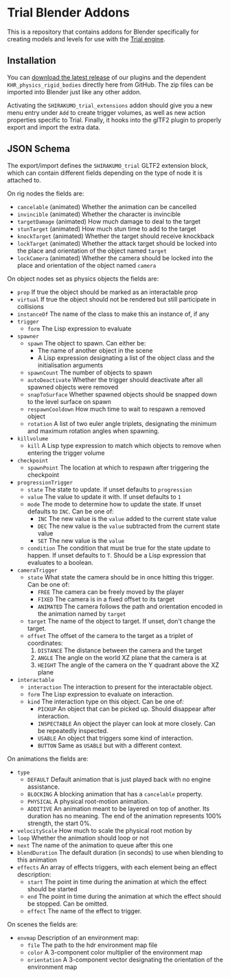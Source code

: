 # Trial Blender Addons
This is a repository that contains addons for Blender specifically for creating models and levels for use with the [Trial engine](https://shirakumo.org/projects/trial).

## Installation
You can [download the latest release](https://github.com/Shirakumo/trial-blender-addons/releases/latest/) of our plugins and the dependent ``KHR_physics_rigid_bodies`` directly here from GitHub. The zip files can be imported into Blender just like any other addon.

Activating the `SHIRAKUMO_trial_extensions` addon should give you a new menu entry under ``Add`` to create trigger volumes, as well as new action properties specific to Trial. Finally, it hooks into the glTF2 plugin to properly export and import the extra data.

## JSON Schema
The export/import defines the ``SHIRAKUMO_trial`` GLTF2 extension block, which can contain different fields depending on the type of node it is attached to.

On rig nodes the fields are:

- ``cancelable`` (animated) Whether the animation can be cancelled
- ``invincible`` (animated) Whether the character is invincible
- ``targetDamage`` (animated) How much damage to deal to the target
- ``stunTarget`` (animated) How much stun time to add to the target
- ``knockTarget`` (animated) Whether the target should receive knockback
- ``lockTarget`` (animated) Whether the attack target should be locked into the place and orientation of the object named ``target``
- ``lockCamera`` (animated) Whether the camera should be locked into the place and orientation of the object named ``camera``

On object nodes set as physics objects the fields are:

- ``prop`` If true the object should be marked as an interactable prop
- ``virtual`` If true the object should not be rendered but still participate in collisions
- ``instanceOf`` The name of the class to make this an instance of, if any
- ``trigger``
  - ``form`` The Lisp expression to evaluate
- ``spawner``
  - ``spawn`` The object to spawn. Can either be:
    - The name of another object in the scene
    - A Lisp expression designating a list of the object class and the initialisation arguments
  - ``spawnCount`` The number of objects to spawn
  - ``autoDeactivate`` Whether the trigger should deactivate after all spawned objects were removed
  - ``snapToSurface`` Whether spawned objects should be snapped down to the level surface on spawn
  - ``respawnCooldown`` How much time to wait to respawn a removed object
  - ``rotation`` A list of two euler angle triplets, designating the minimum and maximum rotation angles when spawning.
- ``killvolume``
  - ``kill`` A Lisp type expression to match which objects to remove when entering the trigger volume
- ``checkpoint``
  - ``spawnPoint`` The location at which to respawn after triggering the checkpoint
- ``progressionTrigger``
  - ``state`` The state to update. If unset defaults to ``progression``
  - ``value`` The value to update it with. If unset defaults to ``1``
  - ``mode`` The mode to determine how to update the state. If unset defaults to ``INC``. Can be one of:
    - ``INC`` The new value is the ``value`` added to the current state value
    - ``DEC`` The new value is the ``value`` subtracted from the current state value
    - ``SET`` The new value is the ``value``
  - ``condition`` The condition that must be true for the state update to happen. If unset defaults to ``T``. Should be a Lisp expression that evaluates to a boolean.
- ``cameraTrigger``
  - ``state`` What state the camera should be in once hitting this trigger. Can be one of:
    - ``FREE`` The camera can be freely moved by the player
    - ``FIXED`` The camera is in a fixed offset to its target
    - ``ANIMATED`` The camera follows the path and orientation encoded in the animation named by ``target``
  - ``target`` The name of the object to target. If unset, don't change the target.
  - ``offset`` The offset of the camera to the target as a triplet of coordinates:
    1. ``DISTANCE`` The distance between the camera and the target
    2. ``ANGLE`` The angle on the world XZ plane that the camera is at
    3. ``HEIGHT`` The angle of the camera on the Y quadrant above the XZ plane
- ``interactable``
  - ``interaction`` The interaction to present for the interactable object.
  - ``form`` The Lisp expression to evaluate on interaction.
  - ``kind`` The interaction type on this object. Can be one of:
    - ``PICKUP`` An object that can be picked up. Should disappear after interaction.
    - ``INSPECTABLE`` An object the player can look at more closely. Can be repeatedly inspected.
    - ``USABLE`` An object that triggers some kind of interaction.
    - ``BUTTON`` Same as ``USABLE`` but with a different context.

On animations the fields are:

- ``type`` 
  - ``DEFAULT`` Default animation that is just played back with no engine assistance.
  - ``BLOCKING`` A blocking animation that has a ``cancelable`` property.
  - ``PHYSICAL`` A physical root-motion animation.
  - ``ADDITIVE`` An animation meant to be layered on top of another. Its duration has no meaning. The end of the animation represents 100% strength, the start 0%.
- ``velocityScale`` How much to scale the physical root motion by
- ``loop`` Whether the animation should loop or not
- ``next`` The name of the animation to queue after this one
- ``blendDuration`` The default duration (in seconds) to use when blending to this animation
- ``effects`` An array of effects triggers, with each element being an effect description:
  - ``start`` The point in time during the animation at which the effect should be started
  - ``end`` The point in time during the animation at which the effect should be stopped. Can be omitted.
  - ``effect`` The name of the effect to trigger.

On scenes the fields are:

- ``envmap`` Description of an environment map:
   - ``file`` The path to the hdr environment map file
   - ``color`` A 3-component color multiplier of the environment map
   - ``orientation`` A 3-component vector designating the orientation of the environment map

